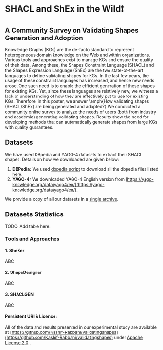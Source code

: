 # SHACL and ShEx in the Wild❗

## A Community Survey on Validating Shapes Generation and Adoption

Knowledge Graphs (KGs) are the de-facto standard to represent heterogeneous domain knowledge on the Web and within organizations. 
Various tools and approaches exist to manage KGs and ensure the quality of their data.
Among these, the Shapes Constraint Language (SHACL) and the Shapes Expression Language (ShEx) are the two state-of-the-art languages to define validating shapes for KGs.
In the last few years, the usage of these constraint languages has increased, and hence new needs arose.
One such need is to enable the efficient generation of these shapes for existing KGs.
Yet, since these languages are relatively new, we witness a lack of understanding of how they are effectively put to use for existing KGs. 
Therefore, in this poster, we answer \emph{How validating shapes (SHACL/ShEx) are being generated and adopted?}
We conducted a community online survey to analyze the needs of users (both from industry and academia) generating validating shapes.
Results show the need for developing methods that can automatically generate shapes from large KGs with quality guarantees.


## Datasets
We have used DBpedia and YAGO-4 datasets to extract their SHACL shapes. Details on how we downloaded are given below:

1. **DBPedia:** We used  [dbpedia script](https://github.com/Kashif-Rabbani/validatingshapes/blob/main/dbpedia/download-dbpedia.sh) to download all the dbpedia files listed [here](https://github.com/Kashif-Rabbani/validatingshapes/blob/main/dbpedia/dbpedia-files.txt).
2. **YAGO-4:** We downloaded YAGO-4 English version from [https://yago-knowledge.org/data/yago4/en/](https://yago-knowledge.org/data/yago4/en/).

We provide a copy of all our datasets in a [single archive](http://130.226.98.152/www_datasets/). 

## Datasets Statistics

TODO: Add table here.

### Tools and Approaches

#### 1. SheXer
ABC

#### 2. ShapeDesigner
ABC

#### 3. SHACLGEN
ABC


#### Persistent URI & Licence:
All of the data and results presented in our experimental study are available at
[https://github.com/Kashif-Rabbani/validatingshapes](https://github.com/Kashif-Rabbani/validatingshapes) under [Apache License 2.0](https://github.com/Kashif-Rabbani/validatingshapes/blob/main/LICENSE) .



